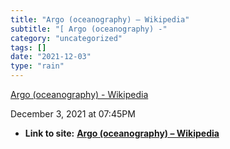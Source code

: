 ```yaml
---
title: "Argo (oceanography) – Wikipedia"
subtitle: "[ Argo (oceanography) -"
category: "uncategorized"
tags: []
date: "2021-12-03"
type: "rain"
---
```

[ Argo (oceanography) -
Wikipedia](<https://en.wikipedia.org/wiki/Argo_\(oceanography\)>)

December 3, 2021 at 07:45PM


* **Link to site:** **[Argo (oceanography) – Wikipedia](None)**